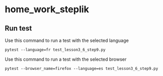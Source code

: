 # home_work_steplik

## Run test

Use this command to run a test with the selected language

    pytest --language=fr test_lesson3_6_step9.py

Use this command to run a test with the selected browser

    pytest --browser_name=firefox --language=es test_lesson3_6_step9.py
